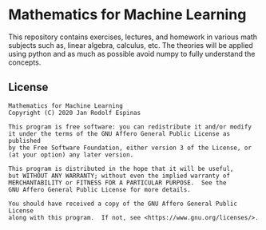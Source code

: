 Mathematics for Machine Learning
===
This repository contains exercises, lectures, and homework in various math subjects such as, linear algebra, calculus, etc. The theories will be applied using python and as much as possible avoid numpy to fully understand the concepts.

## License
    Mathematics for Machine Learning
    Copyright (C) 2020 Jan Rodolf Espinas

    This program is free software: you can redistribute it and/or modify
    it under the terms of the GNU Affero General Public License as published
    by the Free Software Foundation, either version 3 of the License, or
    (at your option) any later version.

    This program is distributed in the hope that it will be useful,
    but WITHOUT ANY WARRANTY; without even the implied warranty of
    MERCHANTABILITY or FITNESS FOR A PARTICULAR PURPOSE.  See the
    GNU Affero General Public License for more details.

    You should have received a copy of the GNU Affero General Public License
    along with this program.  If not, see <https://www.gnu.org/licenses/>.

